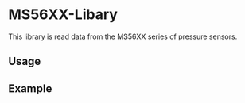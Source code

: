 # MS56XX-Libary
This library is read data from the MS56XX series of pressure sensors.

## Usage

## Example

